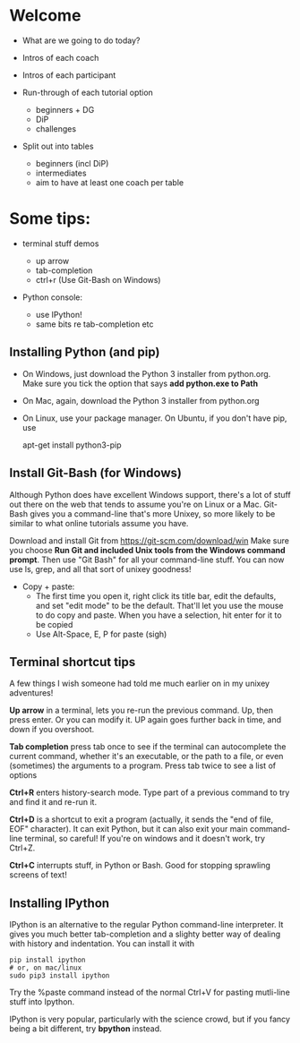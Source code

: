 # Welcome

* What are we going to do today?

* Intros of each coach

* Intros of each participant

* Run-through of each tutorial option
    - beginners + DG
    - DiP
    - challenges


* Split out into tables
    - beginners (incl DiP)
    - intermediates
    - aim to have at least one coach per table


# Some tips:

* terminal stuff demos
    - up arrow
    - tab-completion
    - ctrl+r
(Use Git-Bash on Windows)

* Python console:
    - use IPython!
    - same bits re tab-completion etc


## Installing Python (and pip)


* On Windows, just download the Python 3 installer from python.org.  Make sure you tick the option that says **add python.exe to Path**

* On Mac, again, download the Python 3 installer from python.org

* On Linux, use your package manager.  On Ubuntu, if you don't have pip, use 

    apt-get install python3-pip


## Install Git-Bash (for Windows)

Although Python does have excellent Windows support, there's a lot of stuff out there on the web that tends to assume you're on Linux or a Mac.  Git-Bash gives you a command-line that's more Unixey, so more likely to be similar to what online tutorials assume you have.

Download and install Git from https://git-scm.com/download/win
Make sure you choose **Run Git and included Unix tools from the Windows command prompt**. 
Then use "Git Bash" for all your command-line stuff.  You can now use ls, grep, and all that sort of unixey goodness!

* Copy + paste:
    - The first time you open it, right click its title bar, edit the defaults, and set "edit mode" to be the default.  That'll let you use the mouse to do copy and paste.  When you have a selection, hit enter for it to be copied
    - Use Alt-Space, E, P for paste (sigh)


## Terminal shortcut tips

A few things I wish someone had told me much earlier on in my unixey adventures!

**Up arrow** in a terminal, lets you re-run the previous command.  Up, then press enter.  Or you can modify it.  UP again goes further back in time, and down if you overshoot.

**Tab completion** press tab once to see if the terminal can autocomplete the current command, whether it's an executable, or the path to a file, or even (sometimes) the arguments to a program.  Press tab twice to see a list of options

**Ctrl+R** enters history-search mode.  Type part of a previous command to try and find it and re-run it.

**Ctrl+D** is a shortcut to exit a program (actually, it sends the "end of file, EOF" character).  It can exit Python, but it can also exit your main command-line terminal, so careful!  If you're on windows and it doesn't work, try Ctrl+Z.

**Ctrl+C** interrupts stuff, in Python or Bash.  Good for stopping sprawling screens of text!


## Installing IPython

IPython is an alternative to the regular Python command-line interpreter.  It gives you much better tab-completion and a slighty better way of dealing with history and indentation.  You can install it with 

    pip install ipython
    # or, on mac/linux
    sudo pip3 install ipython

Try the %paste command instead of the normal Ctrl+V for pasting mutli-line stuff into Ipython.

IPython is very popular, particularly with the science crowd, but if you fancy being a bit different, try **bpython** instead.


